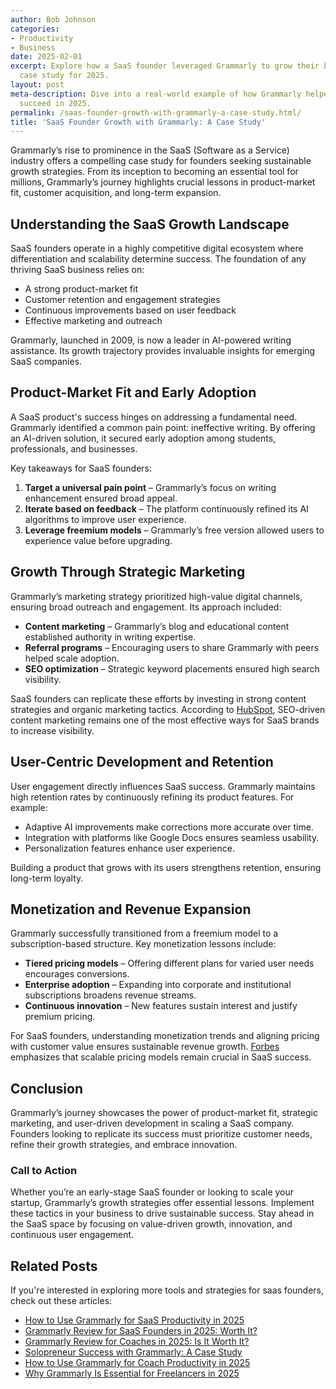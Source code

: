 ```yaml
---
author: Bob Johnson
categories:
- Productivity
- Business
date: 2025-02-01
excerpt: Explore how a SaaS founder leveraged Grammarly to grow their business. In-depth
  case study for 2025.
layout: post
meta-description: Dive into a real-world example of how Grammarly helped a SaaS founder
  succeed in 2025.
permalink: /saas-founder-growth-with-grammarly-a-case-study.html/
title: 'SaaS Founder Growth with Grammarly: A Case Study'
---
```


Grammarly’s rise to prominence in the SaaS (Software as a Service) industry offers a compelling case study for founders seeking sustainable growth strategies. From its inception to becoming an essential tool for millions, Grammarly’s journey highlights crucial lessons in product-market fit, customer acquisition, and long-term expansion.

## Understanding the SaaS Growth Landscape
SaaS founders operate in a highly competitive digital ecosystem where differentiation and scalability determine success. The foundation of any thriving SaaS business relies on:
- A strong product-market fit
- Customer retention and engagement strategies
- Continuous improvements based on user feedback
- Effective marketing and outreach

Grammarly, launched in 2009, is now a leader in AI-powered writing assistance. Its growth trajectory provides invaluable insights for emerging SaaS companies.

## Product-Market Fit and Early Adoption
A SaaS product's success hinges on addressing a fundamental need. Grammarly identified a common pain point: ineffective writing. By offering an AI-driven solution, it secured early adoption among students, professionals, and businesses.

Key takeaways for SaaS founders:
1. **Target a universal pain point** – Grammarly’s focus on writing enhancement ensured broad appeal.
2. **Iterate based on feedback** – The platform continuously refined its AI algorithms to improve user experience.
3. **Leverage freemium models** – Grammarly’s free version allowed users to experience value before upgrading.

## Growth Through Strategic Marketing
Grammarly’s marketing strategy prioritized high-value digital channels, ensuring broad outreach and engagement. Its approach included:
- **Content marketing** – Grammarly’s blog and educational content established authority in writing expertise.
- **Referral programs** – Encouraging users to share Grammarly with peers helped scale adoption.
- **SEO optimization** – Strategic keyword placements ensured high search visibility.

SaaS founders can replicate these efforts by investing in strong content strategies and organic marketing tactics. According to [HubSpot](https://blog.hubspot.com/), SEO-driven content marketing remains one of the most effective ways for SaaS brands to increase visibility.

## User-Centric Development and Retention
User engagement directly influences SaaS success. Grammarly maintains high retention rates by continuously refining its product features. For example:
- Adaptive AI improvements make corrections more accurate over time.
- Integration with platforms like Google Docs ensures seamless usability.
- Personalization features enhance user experience.

Building a product that grows with its users strengthens retention, ensuring long-term loyalty.

## Monetization and Revenue Expansion
Grammarly successfully transitioned from a freemium model to a subscription-based structure. Key monetization lessons include:
- **Tiered pricing models** – Offering different plans for varied user needs encourages conversions.
- **Enterprise adoption** – Expanding into corporate and institutional subscriptions broadens revenue streams.
- **Continuous innovation** – New features sustain interest and justify premium pricing.

For SaaS founders, understanding monetization trends and aligning pricing with customer value ensures sustainable revenue growth. [Forbes](https://www.forbes.com) emphasizes that scalable pricing models remain crucial in SaaS success.

## Conclusion
Grammarly’s journey showcases the power of product-market fit, strategic marketing, and user-driven development in scaling a SaaS company. Founders looking to replicate its success must prioritize customer needs, refine their growth strategies, and embrace innovation.

### Call to Action
Whether you’re an early-stage SaaS founder or looking to scale your startup, Grammarly’s growth strategies offer essential lessons. Implement these tactics in your business to drive sustainable success. Stay ahead in the SaaS space by focusing on value-driven growth, innovation, and continuous user engagement.

## Related Posts
If you're interested in exploring more tools and strategies for saas founders, check out these articles:
- [How to Use Grammarly for SaaS Productivity in 2025](/how-to-use-grammarly-for-saas-productivity-in-2025.html/)
- [Grammarly Review for SaaS Founders in 2025: Worth It?](/grammarly-review-for-saas-founders-in-2025-worth-it.html/)
- [Grammarly Review for Coaches in 2025: Is It Worth It?](/grammarly-review-for-coaches-in-2025-is-it-worth-it.html/)
- [Solopreneur Success with Grammarly: A Case Study](/solopreneur-success-with-grammarly-a-case-study.html/)
- [How to Use Grammarly for Coach Productivity in 2025](/how-to-use-grammarly-for-coach-productivity-in-2025.html/)
- [Why Grammarly Is Essential for Freelancers in 2025](/why-grammarly-is-essential-for-freelancers-in-2025.html/)
